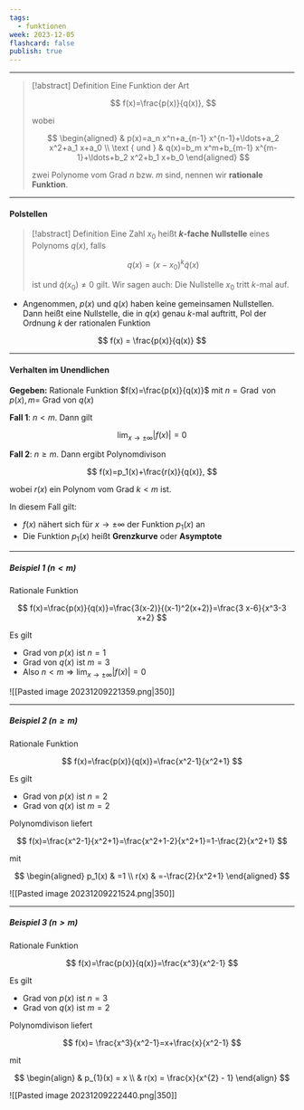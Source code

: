 ```yaml
---
tags:
  - funktionen
week: 2023-12-05
flashcard: false
publish: true
---
```

***

> [!abstract] Definition 
> Eine Funktion der Art
> 
> $$
> f(x)=\frac{p(x)}{q(x)},
> $$
> 
> wobei
> 
> $$
> \begin{aligned}
> & p(x)=a_n x^n+a_{n-1} x^{n-1}+\ldots+a_2 x^2+a_1 x+a_0 \\
> \text { und } & q(x)=b_m x^m+b_{m-1} x^{m-1}+\ldots+b_2 x^2+b_1 x+b_0
> \end{aligned}
> $$
> 
> zwei Polynome vom Grad $n$ bzw. $m$ sind, nennen wir **rationale Funktion**.

***
#### Polstellen

> [!abstract] Definition 
> Eine Zahl $x_0$ heißt **$k$-fache Nullstelle** eines Polynoms $q(x)$, falls
> 
> $$
> q(x)=\left(x-x_0\right)^k \tilde{q}(x)
> $$
> 
> ist und $\tilde{q}\left(x_0\right) \neq 0$ gilt. Wir sagen auch: Die Nullstelle $x_0$ tritt $k$-mal auf.

- Angenommen, $p(x)$ und $q(x)$ haben keine gemeinsamen Nullstellen. Dann heißt eine Nullstelle, die in $q(x)$ genau $k$-mal auftritt, Pol der Ordnung $k$ der rationalen Funktion

$$
f(x) = \frac{p(x)}{q(x)}
$$

***
#### Verhalten im Unendlichen

**Gegeben:**
Rationale Funktion $f(x)=\frac{p(x)}{q(x)}$ mit $n=\operatorname{Grad}$ von $p(x), m=$ Grad von $q(x)$

**Fall 1**:
$n<m$. Dann gilt

$$
\lim _{x \rightarrow \pm \infty}|f(x)|=0
$$

**Fall 2**:
$n \geq m$. Dann ergibt Polynomdivison

$$
f(x)=p_1(x)+\frac{r(x)}{q(x)},
$$

wobei $r(x)$ ein Polynom vom Grad $k<m$ ist.

In diesem Fall gilt:

- $f(x)$ nähert sich für $x \rightarrow \pm \infty$ der Funktion $p_1(x)$ an
- Die Funktion $p_1(x)$ heißt **Grenzkurve** oder **Asymptote**

***
##### Beispiel 1 ($n < m$)

Rationale Funktion

$$
f(x)=\frac{p(x)}{q(x)}=\frac{3(x-2)}{(x-1)^2(x+2)}=\frac{3 x-6}{x^3-3 x+2}
$$

Es gilt
- Grad von $p(x)$ ist $n=1$
- Grad von $q(x)$ ist $m=3$
- Also $\displaystyle n<m \Rightarrow \lim _{x \rightarrow \pm \infty}|f(x)|=0$

![[Pasted image 20231209221359.png|350]]
***
##### Beispiel 2 ($n \geq m$)

Rationale Funktion

$$
f(x)=\frac{p(x)}{q(x)}=\frac{x^2-1}{x^2+1}
$$

Es gilt
- Grad von $p(x)$ ist $n=2$
- Grad von $q(x)$ ist $m=2$

Polynomdivison liefert

$$
f(x)=\frac{x^2-1}{x^2+1}=\frac{x^2+1-2}{x^2+1}=1-\frac{2}{x^2+1}
$$

mit

$$
\begin{aligned}
p_1(x) & =1 \\
r(x) & =-\frac{2}{x^2+1}
\end{aligned}
$$


![[Pasted image 20231209221524.png|350]]
***
##### Beispiel 3 ($n > m$)

Rationale Funktion

$$
f(x)=\frac{p(x)}{q(x)}=\frac{x^3}{x^2-1}
$$

Es gilt
- Grad von $p(x)$ ist $n=3$
- Grad von $q(x)$ ist $m=2$

Polynomdivison liefert

$$
f(x)= \frac{x^3}{x^2-1}=x+\frac{x}{x^2-1}
$$

mit

$$
\begin{align}
 & p_{1}(x) = x \\
 & r(x) = \frac{x}{x^{2} - 1}
\end{align}
$$

![[Pasted image 20231209222440.png|350]]
